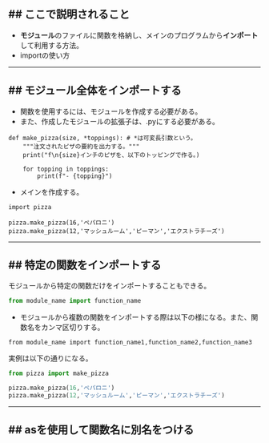 ## ## ここで説明されること
- **モジュール**のファイルに関数を格納し、メインのプログラムから**インポート**して利用する方法。
- importの使い方

---
## ## モジュール全体をインポートする
- 関数を使用するには、モジュールを作成する必要がある。
- また、作成したモジュールの拡張子は、.pyにする必要がある。
```python(module)
def make_pizza(size, *toppings): # *は可変長引数という。
	"""注文されたピザの要約を出力する。"""
	print("f\n{size}インチのピザを、以下のトッピングで作る。)

	for topping in toppings:
		print(f"- {topping}")
```
- メインを作成する。
```python(main)
import pizza

pizza.make_pizza(16,'ペパロニ')
pizza.make_pizza(12,'マッシュルーム','ピーマン','エクストラチーズ')
```

---
## ## 特定の関数をインポートする
モジュールから特定の関数だけをインポートすることもできる。
```python
from module_name import function_name
```
- モジュールから複数の関数をインポートする際は以下の様になる。また、関数名をカンマ区切りする。
```ptyhon
from module_name import function_name1,function_name2,function_name3
```

実例は以下の通りになる。
```python
from pizza import make_pizza 

pizza.make_pizza(16,'ペパロニ')
pizza.make_pizza(12,'マッシュルーム','ピーマン','エクストラチーズ')
```

---
## ## asを使用して関数名に別名をつける
